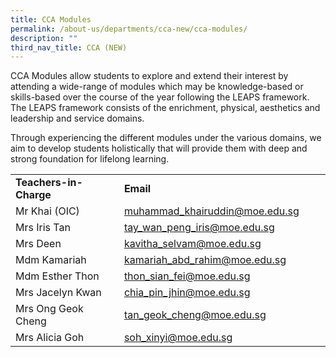 ```yaml
---
title: CCA Modules
permalink: /about-us/departments/cca-new/cca-modules/
description: ""
third_nav_title: CCA (NEW)
---
```

<p>CCA Modules allow students to explore and extend their interest by attending a wide-range of modules which may be knowledge-based or skills-based over the course of the year following the LEAPS framework. The LEAPS framework consists of the enrichment, physical, aesthetics and leadership and service domains.&nbsp;</p>
<p>Through experiencing the different modules under the various domains, we aim to develop students holistically that will provide them with deep and strong foundation for lifelong learning.&nbsp;</p>
<table>
<tbody>
<tr>
<td width="186"><strong>Teachers-in-Charge</strong></td>
<td width="327"><strong>Email</strong></td>
</tr>
<tr>
<td width="186">Mr Khai (OIC)</td>
<td width="327"><a href="mailto:muhammad_khairuddin@moe.edu.sg">muhammad_khairuddin@moe.edu.sg</a></td>
</tr>
<tr>
<td width="186">Mrs Iris Tan</td>
<td width="327"><a href="mailto:tay_wan_peng_iris@moe.edu.sg">tay_wan_peng_iris@moe.edu.sg</a></td>
</tr>
<tr>
<td width="186">Mrs Deen</td>
<td width="327"><a href="mailto:kavitha_selvam@moe.edu.sg">kavitha_selvam@moe.edu.sg</a></td>
</tr>
<tr>
<td width="186">Mdm Kamariah</td>
<td width="327"><a href="mailto:kamariah_abd_rahim@moe.edu.sg">kamariah_abd_rahim@moe.edu.sg</a></td>
</tr>
<tr>
<td width="186">Mdm Esther Thon</td>
<td width="327"><a href="mailto:thon_sian_fei@moe.edu.sg">thon_sian_fei@moe.edu.sg</a></td>
</tr>
<tr>
<td width="186">Mrs Jacelyn Kwan</td>
<td width="327"><a href="mailto:chia_pin_jhin@moe.edu.sg">chia_pin_jhin@moe.edu.sg</a></td>
</tr>
<tr>
<td width="186">Mrs Ong Geok Cheng</td>
<td width="327"><a href="mailto:tan_geok_cheng@moe.edu.sg">tan_geok_cheng@moe.edu.sg</a></td>
</tr>
<tr>
<td width="186">Mrs Alicia Goh</td>
<td width="327"><a href="mailto:soh_xinyi@moe.edu.sg">soh_xinyi@moe.edu.sg</a></td>
</tr>
</tbody>
</table>